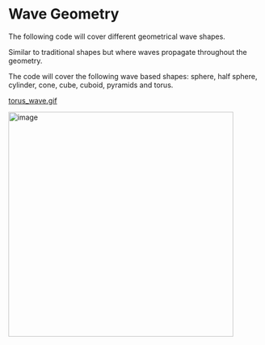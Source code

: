 # Wave Geometry

The following code will cover different geometrical wave shapes.

Similar to traditional shapes but where waves propagate throughout the geometry.

The code will cover the following wave based shapes: sphere, half sphere, cylinder, cone, cube, cuboid, pyramids and torus.

[torus_wave.gif](https://github.com/brinpat/Wave-Geometry/blob/main/torus_wave.gif)

<img width="445" alt="image" src="https://github.com/brinpat/Wave-Geometry/assets/94605936/72d3e65e-aeba-4ff1-b02a-f1d52dcba8aa">
